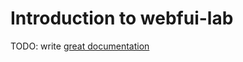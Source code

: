 # Introduction to webfui-lab

TODO: write [great documentation](http://jacobian.org/writing/great-documentation/what-to-write/)
